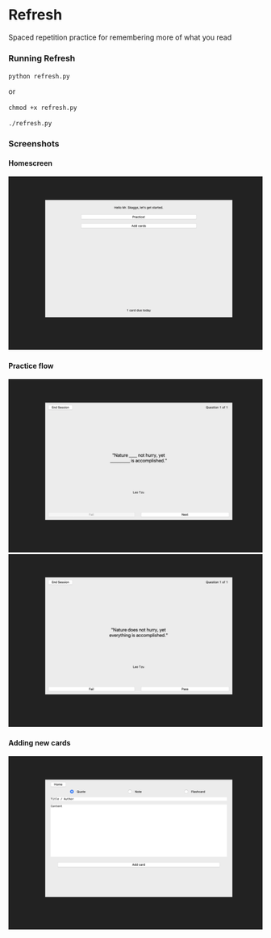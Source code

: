 # Refresh

Spaced repetition practice for remembering more of what you read

### Running Refresh

`python refresh.py`

or

`chmod +x refresh.py`

`./refresh.py`

### Screenshots

#### Homescreen

![](./public/home.png)

#### Practice flow

![](./public/front.png)
![](./public/back.png)

#### Adding new cards

![](./public/quick_add.png)
